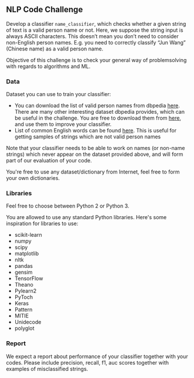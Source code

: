 ## NLP Code Challenge

Develop a classifier `name_classifier`, which checks whether a given string of text is
a valid person name or not. Here, we suppose the string input is always ASCII
characters. This doesn’t mean you don’t need to consider non-English person names.
E.g. you need to correctly classify “Jun Wang” (Chinese name) as a valid person name.

Objective of this challenge is to check your general way of problemsolving with regards to algorithms and ML.

### Data

Dataset you can use to train your classifier:

- You can download the list of valid person names from dbpedia [here](http://downloads.dbpedia.org/2015-04/core-i18n/en/persondata_en.nt.bz2). There are many other interesting dataset dbpedia provides, which can be useful in the challenge. You are free to download them from [here](http://wiki.dbpedia.org/Downloads2015-10#h10608-1), and use them to improve your classifier.
- List of common English words can be found [here](http://www.mieliestronk.com/wordlist.html). This is useful for getting samples of strings which are not valid person names

Note that your classifier needs to be able to work on names (or non-name strings)
which never appear on the dataset provided above, and will form part of our evaluation of your
code.

You're free to use any dataset/dictionary from Internet, feel free to form your own dictionaries.


### Libraries

Feel free to choose between Python 2 or Python 3.

You are allowed to use any standard Python libraries. 
Here's some inspiration for libraries to use:

- scikit-learn
- numpy
- scipy
- matplotlib
- nltk
- pandas
- gensim
- TensorFlow
- Theano
- Pylearn2
- PyToch
- Keras
- Pattern
- MITIE
- Unidecode
- polyglot


### Report

We expect a report about performance of your classifier together with your codes. Please include
precision, recall, f1, auc scores together with examples of misclassified strings.
